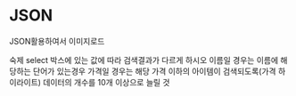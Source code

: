 # JSON
JSON활용하여서 이미지로드


숙제
    select 박스에 있는 값에 따라 검색결과가 다르게 하시오
    이름일 경우는 이름에 해당하는 단어가 있는경우
    가격일 경우는 해당 가격 이하의 아이템이 검색되도록(가격 하이라이트)
    데이터의 개수를 10개 이상으로 늘릴 것
